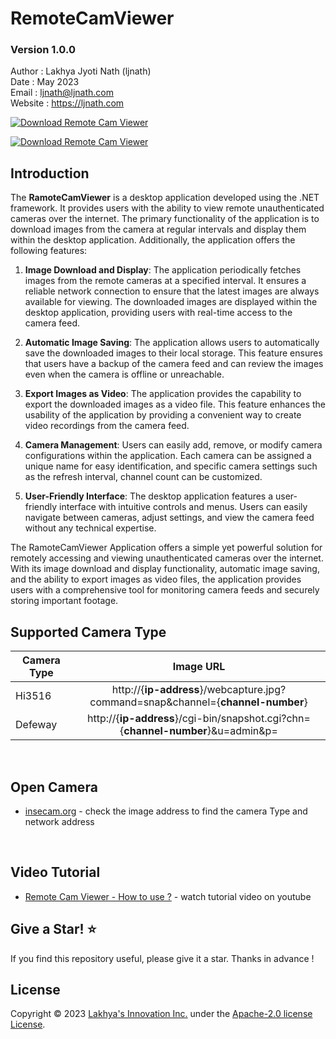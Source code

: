 # RemoteCamViewer
### Version 1.0.0

Author : Lakhya Jyoti Nath (ljnath)<br>
Date : May 2023<br>
Email : ljnath@ljnath.com<br>
Website : https://ljnath.com

[![Download Remote Cam Viewer](https://img.shields.io/sourceforge/dm/remotecamviewer.svg)](https://sourceforge.net/projects/remotecamviewer/files/latest/download)

[![Download Remote Cam Viewer](https://a.fsdn.com/con/app/sf-download-button)](https://sourceforge.net/projects/remotecamviewer/files/latest/download)

## Introduction

The **RamoteCamViewer** is a desktop application developed using the .NET framework. It provides users with the ability to view remote unauthenticated cameras over the internet. The primary functionality of the application is to download images from the camera at regular intervals and display them within the desktop application. Additionally, the application offers the following features:

1. **Image Download and Display**: The application periodically fetches images from the remote cameras at a specified interval. It ensures a reliable network connection to ensure that the latest images are always available for viewing. The downloaded images are displayed within the desktop application, providing users with real-time access to the camera feed.

2. **Automatic Image Saving**: The application allows users to automatically save the downloaded images to their local storage. This feature ensures that users have a backup of the camera feed and can review the images even when the camera is offline or unreachable.

3. **Export Images as Video**: The application provides the capability to export the downloaded images as a video file. This feature enhances the usability of the application by providing a convenient way to create video recordings from the camera feed.

4. **Camera Management**: Users can easily add, remove, or modify camera configurations within the application. Each camera can be assigned a unique name for easy identification, and specific camera settings such as the refresh interval, channel count can be customized.

5. **User-Friendly Interface**: The desktop application features a user-friendly interface with intuitive controls and menus. Users can easily navigate between cameras, adjust settings, and view the camera feed without any technical expertise.

The RamoteCamViewer Application offers a simple yet powerful solution for remotely accessing and viewing unauthenticated cameras over the internet. With its image download and display functionality, automatic image saving, and the ability to export images as video files, the application provides users with a comprehensive tool for monitoring camera feeds and securely storing important footage.
<br>

## Supported Camera Type

| Camera Type |                                    Image URL                                     |
| ----------- | :------------------------------------------------------------------------------: |
| Hi3516      | http://{**ip-address**}/webcapture.jpg?command=snap&channel={**channel-number**} |
| Defeway     | http://{**ip-address**}/cgi-bin/snapshot.cgi?chn={**channel-number**}&u=admin&p= |
<br>

## Open Camera
* [insecam.org](http://www.insecam.org/)  - check the image address to find the camera Type and network address
<br>

## Video Tutorial
* [Remote Cam Viewer - How to use ?](https://youtu.be/cmlOWdk5dD0)  - watch tutorial video on youtube


## Give a Star! ⭐️

If you find this repository useful, please give it a star.
Thanks in advance !
<br>

## License

Copyright © 2023 [Lakhya's Innovation Inc.](https://github.com/ljnath/) under the [Apache-2.0 license License](https://github.com/ljnath/RemoteCamViewer/blob/master/LICENSE).
